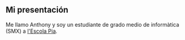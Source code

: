 ## Mi presentación

Me llamo Anthony y soy un estudiante de grado medio de informàtica (SMX) a [l'Escola Pia](https://mataro.escolapia.cat/).
